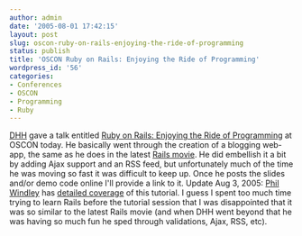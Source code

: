```yaml
---
author: admin
date: '2005-08-01 17:42:15'
layout: post
slug: oscon-ruby-on-rails-enjoying-the-ride-of-programming
status: publish
title: 'OSCON Ruby on Rails: Enjoying the Ride of Programming'
wordpress_id: '56'
categories:
- Conferences
- OSCON
- Programming
- Ruby
---
```


[DHH](http://www.loudthinking.com) gave a talk entitled [Ruby on Rails:
Enjoying the Ride of
Programming](http://conferences.oreillynet.com/cs/os2005/view/e_sess/6356)
at OSCON today. He basically went through the creation of a blogging
web-app, the same as he does in the latest [Rails
movie](http://www.rubyonrails.com/show/RailsAcademy). He did embellish
it a bit by adding Ajax support and an RSS feed, but unfortunately much
of the time he was moving so fast it was difficult to keep up. Once he
posts the slides and/or demo code online I'll provide a link to it.
Update Aug 3, 2005: [Phil Windley](http://www.windley.com/) has
[detailed
coverage](http://www.windley.com/archives/2005/08/ruby_on_rails_o.shtml)
of this tutorial. I guess I spent too much time trying to learn Rails
before the tutorial session that I was disappointed that it was so
similar to the latest Rails movie (and when DHH went beyond that he was
having so much fun he sped through validations, Ajax, RSS, etc).
